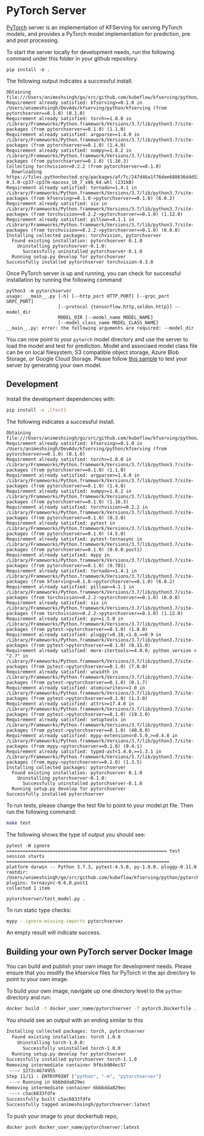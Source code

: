 # PyTorch Server

[PyTorch](https://PyTorch.org) server is an implementation of KFServing for serving PyTorch models, and provides a PyTorch model implementation for prediction, pre and post processing.

To start the server locally for development needs, run the following command under this folder in your github repository.

```
pip install -e .
```

The following output indicates a successful install.

```
Obtaining file:///Users/animeshsingh/go/src/github.com/kubeflow/kfserving/python/pytorchserver
Requirement already satisfied: kfserving>=0.1.0 in /Users/animeshsingh/DevAdv/kfserving/python/kfserving (from pytorchserver==0.1.0) (0.1.0)
Requirement already satisfied: torch>=1.0.0 in /Library/Frameworks/Python.framework/Versions/3.7/lib/python3.7/site-packages (from pytorchserver==0.1.0) (1.1.0)
Requirement already satisfied: argparse>=1.4.0 in /Library/Frameworks/Python.framework/Versions/3.7/lib/python3.7/site-packages (from pytorchserver==0.1.0) (1.4.0)
Requirement already satisfied: numpy>=1.8.2 in /Library/Frameworks/Python.framework/Versions/3.7/lib/python3.7/site-packages (from pytorchserver==0.1.0) (1.16.3)
Collecting torchvision>=0.2.2 (from pytorchserver==0.1.0)
  Downloading https://files.pythonhosted.org/packages/af/7c/247d46a1f76dee688636d4d5394e440bb32c4e251ea8afe4442c91296830/torchvision-0.3.0-cp37-cp37m-macosx_10_7_x86_64.whl (231kB)
Requirement already satisfied: tornado>=1.4.1 in /Library/Frameworks/Python.framework/Versions/3.7/lib/python3.7/site-packages (from kfserving>=0.1.0->pytorchserver==0.1.0) (6.0.2)
Requirement already satisfied: six in /Library/Frameworks/Python.framework/Versions/3.7/lib/python3.7/site-packages (from torchvision>=0.2.2->pytorchserver==0.1.0) (1.12.0)
Requirement already satisfied: pillow>=4.1.1 in /Library/Frameworks/Python.framework/Versions/3.7/lib/python3.7/site-packages (from torchvision>=0.2.2->pytorchserver==0.1.0) (6.0.0)
Installing collected packages: torchvision, pytorchserver
  Found existing installation: pytorchserver 0.1.0
    Uninstalling pytorchserver-0.1.0:
      Successfully uninstalled pytorchserver-0.1.0
  Running setup.py develop for pytorchserver
Successfully installed pytorchserver torchvision-0.3.0
```

Once PyTorch server is up and running, you can check for successful installation by running the following command

```
python3 -m pytorchserver
usage: __main__.py [-h] [--http_port HTTP_PORT] [--grpc_port GRPC_PORT]
                   [--protocol {tensorflow.http,seldon.http}] --model_dir
                   MODEL_DIR [--model_name MODEL_NAME]
                   [--model_class_name MODEL_CLASS_NAME]
__main__.py: error: the following arguments are required: --model_dir
```

You can now point to your `pytorch` model directory and use the server to load the model and test for prediction. Model and associaed model class file can be on local filesystem, S3 compatible object storage, Azure Blob Storage, or Google Cloud Storage. Please follow [this sample](https://github.com/kubeflow/kfserving/tree/master/docs/samples/pytorch) to test your server by generating your own model. 

## Development

Install the development dependencies with:

```bash
pip install -e .[test]
```

The following indicates a successful install.

```
Obtaining file:///Users/animeshsingh/go/src/github.com/kubeflow/kfserving/python/pytorchserver
Requirement already satisfied: kfserving>=0.1.0 in /Users/animeshsingh/DevAdv/kfserving/python/kfserving (from pytorchserver==0.1.0) (0.1.0)
Requirement already satisfied: torch>=1.0.0 in /Library/Frameworks/Python.framework/Versions/3.7/lib/python3.7/site-packages (from pytorchserver==0.1.0) (1.1.0)
Requirement already satisfied: argparse>=1.4.0 in /Library/Frameworks/Python.framework/Versions/3.7/lib/python3.7/site-packages (from pytorchserver==0.1.0) (1.4.0)
Requirement already satisfied: numpy>=1.8.2 in /Library/Frameworks/Python.framework/Versions/3.7/lib/python3.7/site-packages (from pytorchserver==0.1.0) (1.16.3)
Requirement already satisfied: torchvision>=0.2.2 in /Library/Frameworks/Python.framework/Versions/3.7/lib/python3.7/site-packages (from pytorchserver==0.1.0) (0.3.0)
Requirement already satisfied: pytest in /Library/Frameworks/Python.framework/Versions/3.7/lib/python3.7/site-packages (from pytorchserver==0.1.0) (4.5.0)
Requirement already satisfied: pytest-tornasync in /Library/Frameworks/Python.framework/Versions/3.7/lib/python3.7/site-packages (from pytorchserver==0.1.0) (0.6.0.post1)
Requirement already satisfied: mypy in /Library/Frameworks/Python.framework/Versions/3.7/lib/python3.7/site-packages (from pytorchserver==0.1.0) (0.701)
Requirement already satisfied: tornado>=1.4.1 in /Library/Frameworks/Python.framework/Versions/3.7/lib/python3.7/site-packages (from kfserving>=0.1.0->pytorchserver==0.1.0) (6.0.2)
Requirement already satisfied: pillow>=4.1.1 in /Library/Frameworks/Python.framework/Versions/3.7/lib/python3.7/site-packages (from torchvision>=0.2.2->pytorchserver==0.1.0) (6.0.0)
Requirement already satisfied: six in /Library/Frameworks/Python.framework/Versions/3.7/lib/python3.7/site-packages (from torchvision>=0.2.2->pytorchserver==0.1.0) (1.12.0)
Requirement already satisfied: py>=1.5.0 in /Library/Frameworks/Python.framework/Versions/3.7/lib/python3.7/site-packages (from pytest->pytorchserver==0.1.0) (1.8.0)
Requirement already satisfied: pluggy!=0.10,<1.0,>=0.9 in /Library/Frameworks/Python.framework/Versions/3.7/lib/python3.7/site-packages (from pytest->pytorchserver==0.1.0) (0.11.0)
Requirement already satisfied: more-itertools>=4.0.0; python_version > "2.7" in /Library/Frameworks/Python.framework/Versions/3.7/lib/python3.7/site-packages (from pytest->pytorchserver==0.1.0) (7.0.0)
Requirement already satisfied: wcwidth in /Library/Frameworks/Python.framework/Versions/3.7/lib/python3.7/site-packages (from pytest->pytorchserver==0.1.0) (0.1.7)
Requirement already satisfied: atomicwrites>=1.0 in /Library/Frameworks/Python.framework/Versions/3.7/lib/python3.7/site-packages (from pytest->pytorchserver==0.1.0) (1.3.0)
Requirement already satisfied: attrs>=17.4.0 in /Library/Frameworks/Python.framework/Versions/3.7/lib/python3.7/site-packages (from pytest->pytorchserver==0.1.0) (19.1.0)
Requirement already satisfied: setuptools in /Library/Frameworks/Python.framework/Versions/3.7/lib/python3.7/site-packages (from pytest->pytorchserver==0.1.0) (40.8.0)
Requirement already satisfied: mypy-extensions<0.5.0,>=0.4.0 in /Library/Frameworks/Python.framework/Versions/3.7/lib/python3.7/site-packages (from mypy->pytorchserver==0.1.0) (0.4.1)
Requirement already satisfied: typed-ast<1.4.0,>=1.3.1 in /Library/Frameworks/Python.framework/Versions/3.7/lib/python3.7/site-packages (from mypy->pytorchserver==0.1.0) (1.3.5)
Installing collected packages: pytorchserver
  Found existing installation: pytorchserver 0.1.0
    Uninstalling pytorchserver-0.1.0:
      Successfully uninstalled pytorchserver-0.1.0
  Running setup.py develop for pytorchserver
Successfully installed pytorchserver
```

To run tests, please change the test file to point to your model.pt file. Then run the following command:

```bash
make test
```

The following shows the type of output you should see:

```
pytest -W ignore
=========================================================== test session starts ============================================================
platform darwin -- Python 3.7.3, pytest-4.5.0, py-1.8.0, pluggy-0.11.0
rootdir: /Users/animeshsingh/go/src/github.com/kubeflow/kfserving/python/pytorchserver
plugins: tornasync-0.6.0.post1
collected 1 item                                                                                                                           

pytorchserver/test_model.py .                        
```

To run static type checks:

```bash
mypy --ignore-missing-imports pytorchserver
```

An empty result will indicate success.

## Building your own PyTorch server Docker Image

You can build and publish your own image for development needs. Please ensure that you modify the kfservice files for PyTorch in the api directory to point to your own image.

To build your own image, navigate up one directory level to the `python` directory and run:

```bash
docker build -t docker_user_name/pytorchserver -f pytorch.Dockerfile .
```

You should see an output with an ending similar to this

```bash
Installing collected packages: torch, pytorchserver
  Found existing installation: torch 1.0.0
    Uninstalling torch-1.0.0:
      Successfully uninstalled torch-1.0.0
  Running setup.py develop for pytorchserver
Successfully installed pytorchserver torch-1.1.0
Removing intermediate container 9f6cb904ec57
 ---> 1272c4674955
Step 11/11 : ENTRYPOINT ["python", "-m", "pytorchserver"]
 ---> Running in 6bbbdda829ec
Removing intermediate container 6bbbdda829ec
 ---> c5ac6833fdfe
Successfully built c5ac6833fdfe
Successfully tagged animeshsingh/pytorchserver:latest
```

To push your image to your dockerhub repo,

```bash
docker push docker_user_name/pytorchserver:latest
```
